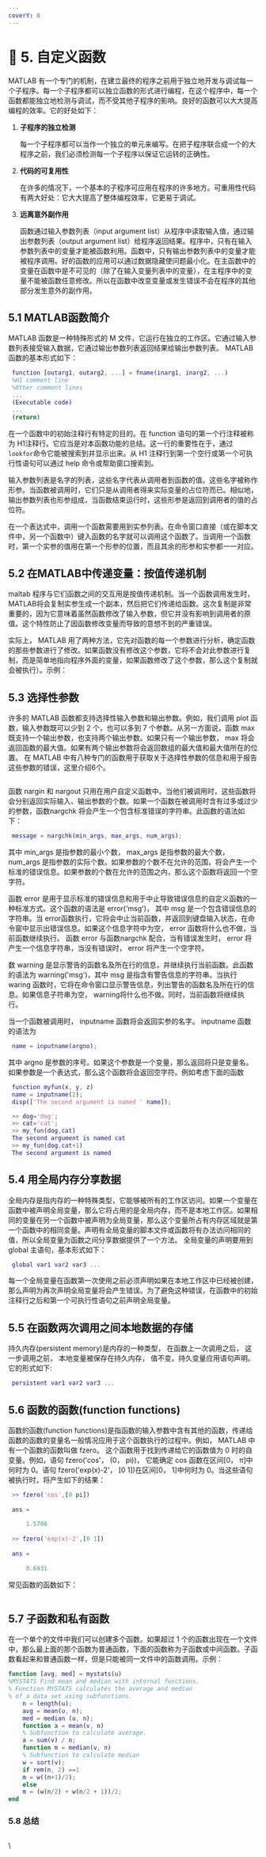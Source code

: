 ```yaml
---
coverY: 0
---
```


# 🤺 5. 自定义函数

MATLAB 有一个专门的机制，在建立最终的程序之前用于独立地开发与调试每一个子程序。每一个子程序都可以独立函数的形式进行编程，在这个程序中，每一个函数都能独立地检测与调试，而不受其他子程序的影响。良好的函数可以大大提高编程的效率。它的好处如下：

1.  **子程序的独立检测**

    每一个子程序都可以当作一个独立的单元来编写。在把子程序联合成一个的大程序之前，我们必须检测每一个子程序以保证它运转的正确性。
2.  **代码的可复用性**

    在许多的情况下，一个基本的子程序可应用在程序的许多地方。可重用性代码有两大好处：它大大提高了整体编程效率，它更易于调试。
3.  **远离意外副作用**

    函数通过输入参数列表（input argument list）从程序中读取输入值，通过输出参数列表（output argument list）给程序返回结果。程序中，只有在输入参数列表中的变量才能被函数利用。函数中，只有输出参数列表中的变量才能被程序调用。好的函数的应用可以通过数据隐藏使问题最小化。在主函数中的变量在函数中是不可见的（除了在输入变量列表中的变量），在主程序中的变量不能被函数任意修改。所以在函数中改变变量或发生错误不会在程序的其他部分发生意外的副作用。

## 5.1 MATLAB函数简介

MATLAB 函数是一种特殊形式的 M 文件，它运行在独立的工作区。它通过输入参数列表接受输入数据，它通过输出参数列表返回结果给输出参数列表。 MATLAB 函数的基本形式如下：

```matlab
 function [outarg1, outarg2, ...] = fname(inarg1, inarg2, ...)
 %H1 comment line
 %Other comment lines
 ...
 (Executable code)
 ...
 (return)
```

在一个函数中的初始注释行有特定的目的。在 function 语句的第一个行注释被称为 H1注释行。它应当是对本函数功能的总结。这一行的重要性在于，通过`lookfor`命令它能被搜索到并显示出来。从 H1 注释行到第一个空行或第一个可执行性语句可以通过 help 命令或帮助窗口搜索到。

输入参数列表是名字的列表，这些名字代表从调用者到函数的值。这些名字被称作形参。当函数被调用时，它们只是从调用者得来实际变量的占位符而已。相似地，输出参数列表也形参组成，当函数结束运行时，这些形参是返回到调用者的值的占位符。

在一个表达式中，调用一个函数需要用到实参列表。在命令窗口直接（或在脚本文件中，另一个函数中）键入函数的名字就可以调用这个函数了。当调用一个函数时，第一个实参的值用在第一个形参的位置，而且其余的形参和实参都一一对应。

## 5.2 在MATLAB中传递变量：按值传递机制

maltab 程序与它们函数之间的交互用是按值传递机制。当一个函数调用发生时， MATLAB将会复制实参生成一个副本，然后把它们传递给函数。这次复制是非常重要的，因为它意味着虽然函数修改了输入参数，但它并没有影响到调用者的原值。这个特性防止了因函数修改变量而导致的意想不到的严重错误。

实际上， MATLAB 用了两种方法，它先对函数的每一个参数进行分析，确定函数的那些参数进行了修改。如果函数没有修改这个参数，它将不会对此参数进行复制，而是简单地指向程序外面的变量，如果函数修改了这个参数，那么这个复制就会被执行）。示例：

## 5.3 选择性参数

许多的 MATLAB 函数都支持选择性输入参数和输出参数。例如，我们调用 plot 函数，输入参数既可以少到 2 个，也可以多到 7 个参数。从另一方面说，函数 max 既支持一个输出参数，也支持两个输出参数。如果只有一个输出参数， max 将会返回函数的最大值。如果有两个输出参数将会返回数组的最大值和最大值所在的位置。 在 MATLAB 中有八种专门的函数用于获取关于选择性参数的信息和用于报告这些参数的错误，这里介绍6个。

<figure><img src="https://raw.githubusercontent.com/liangbm3/photos/main/Typora/image-20240914121456537.png" alt=""><figcaption></figcaption></figure>

函数 nargin 和 nargout 只用在用户自定义函数中。当他们被调用时，这些函数将会分别返回实际输入、输出参数的个数。如果一个函数在被调用时含有过多或过少的参数，函数nargchk 将会产生一个包含标准错误的字符串。此函数的语法如下：

```matlab
 message = nargchk(min_args, max_args, num_args);
```

其中 min\_args 是指参数的最小个数， max\_args 是指参数的最大个数， num\_args 是指参数的实际个数。如果参数的个数不在允许的范围，将会产生一个标准的错误信息。如果参数的个数在允许的范围之内，那么这个函数将返回一个空字符。

函数 error 是用于显示标准的错误信息和用于中止导致错误信息的自定义函数的一种标准方式。这个函数的语法是 error('msg')， 其中 msg 是一个包含错误信息的字符串。当 error函数执行，它将会中止当前函数，并返回到键盘输入状态，在命令窗中显示出错误信息。如果这个信息字符中为空， error 函数将什么也不做，当前函数继续执行。 函数 error 与函数nargchk 配合，当有错误发生时， error 将产生一个信息字符串，当没有错误时， error 将产生一个空字符。

数 warning 是显示警告的函数名及所在行的信息，并继续执行当前函数。此函数的语法为 warning('msg')，其中 msg 是指含有警告信息的字符串。当执行 waring 函数时，它将在命令窗口显示警告信息，列出警告的函数名及所在行的信息。如果信息子符串为空， warning将什么也不做。同时，当前函数将继续执行。

当一个函数被调用时， inputname 函数将会返回实参的名字。 inputname 函数的语法为

```matlab
 name = inputname(argno);
```

其中 argno 是参数的序号。如果这个参数是一个变量，那么返回将只是变量名。如果参数是一个表达式，那么这个函数将会返回空字符。例如考虑下面的函数

```matlab
 function myfun(x, y, z)
 name = inputname(2);
 disp(['The second argument is named ' name]);
```

```matlab
 >> dog='dog';
 >> cat='cat';
 >> my_fun(dog,cat)
 The second argument is named cat
 >> my_fun(dog,cat+1)
 The second argument is named 
```

## 5.4 用全局内存分享数据

全局内存是指内存的一种特殊类型，它能够被所有的工作区访问。如果一个变量在函数中被声明全局变量，那么它将占用的是全局内存，而不是本地工作区。如果相同的变量在另一个函数中被声明为全局变量，那么这个变量所占有内存区域就是第一个函数中的相同变量。声明有全局变量的脚本文件或函数将有办法访问相同的值，所以全局变量为函数之间分享数据提供了一个方法。 全局变量的声明要用到 global 主语句，基本形式如下：

```matlab
 global var1 var2 var3 ...
```

每一个全局变量在函数第一次使用之前必须声明如果在本地工作区中已经被创建，那么声明为再次声明全局变量将会产生错误。为了避免这种错误，在函数中的初始注释行之后和第一个可执行性语句之前声明全局变量。

## 5.5 在函数两次调用之间本地数据的存储

持久内存(persistent memory)是内存的一种类型， 在函数上一次调用之后， 这一步调用之前， 本地变量被保存在持久内存， 值不变。持久变量应用语句声明。 它的形式如下:

```matlab
 persistent var1 var2 var3 ...
```

## 5.6 函数的函数(function functions)

函数的函数(function functions)是指函数的输入参数中含有其他的函数，传递给函数的函数的变量名一般情况应用于这个函数执行的过程中。例如， MATLAB 中有一个函数的函数叫做 fzero。 这个函数用于找到传递给它的函数值为 0 时的自变量。例如，语句 fzero('cos'， (0， pi))， 它能确定 cos 函数在区间\[0， π]中何时为 0。语句 fzero('exp(x)-2'， \[0 1])在区间\[0， 1]中何时为 0。当这些语句被执行时，将产生如下的结果：

```matlab
 >> fzero('cos',[0 pi])
 ​
 ans =
 ​
     1.5708
 ​
 >> fzero('exp(x)-2',[0 1])
 ​
 ans =
 ​
     0.6931
```

常见函数的函数如下：

<figure><img src="https://raw.githubusercontent.com/liangbm3/photos/main/Typora/image-20240914162601127.png" alt=""><figcaption></figcaption></figure>

## 5.7 子函数和私有函数

在一个单个的文件中我们可以创建多个函数。如果超过 1 个的函数出现在一个文件中，那么最上面的那个函数为普通函数，下面的函数称为子函数或中间函数。子函数看起来和普通函数一样，但是只能被同一文件中的函数调用。示例：

```matlab
function [avg, med] = mystats(u)
%MYSTATS Find mean and median with internal functions.
% Function MYSTATS calculates the average and median
% of a data set using subfunctions.
    n = length(u);
    avg = mean(u, n);
    med = median (u, n);
    function a = mean(v, n)
    % Subfunction to calculate average.
    a = sum(v) / n;
    function m = median(v, n)
    % Subfunction to calculate median
    w = sort(v);
    if rem(n, 2) ==1
    m = w((n+1)/2);
    else
    m = (w(n/2) + w(n/2 + 1))/2;
end
```

### 5.8 总结

<figure><img src="https://raw.githubusercontent.com/liangbm3/photos/main/Typora/image-20240916111527774.png" alt=""><figcaption></figcaption></figure>

\
